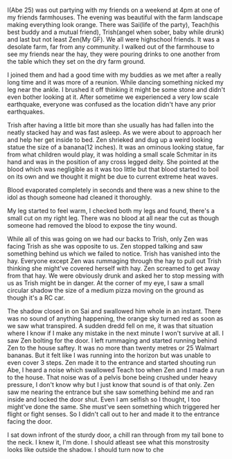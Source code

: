 I(Abe 25) was out partying with my friends on a weekend at 4pm at one of my friends farmhouses. The evening was beautiful with the farm landscape making everything look orange. There was Sai(life of the party), Teach(his best buddy and a mutual friend), Trish(angel when sober, baby while drunk) and last but not least Zen(My GF). We all were highschool friends. It was a desolate farm, far from any community. I walked out of the farmhouse to see my friends near the hay, they were pouring drinks to one another from the table which they set on the dry farm ground. 

I joined them and had a good time with my buddies as we met after a really long time and it was more of a reunion. While dancing something nicked my leg near the ankle. I brushed it off thinking it might be some stone and didn't even bother looking at it. After sometime we experienced a very low scale earthquake, everyone was confused as the location didn't have any prior earthquakes. 

Trish after having a little bit more than she usually has had fallen into the neatly stacked hay and was fast asleep. As we were about to approach her and help her get inside to bed. Zen shrieked and dug up a weird looking statue the size of a banana(12 inches). It was an ominous looking statue, far from what children would play, it was holding a small scale Schmitar in its hand and was in the position of any cross legged deity. She pointed at the blood which was negligible as it was too little but that blood started to boil on its own and we thought it might be due to current extreme heat waves. 

Blood evaporated completely in seconds and there was a new shine to the idol as though someone had cleaned it thoroughly.

My leg started to feel warm, I checked both my legs and found, there's a small cut on my right leg. There was no blood at all near the cut as though someone had removed the blood to expose the tiny wound.

While all of this was going on we had our backs to Trish, only Zen was facing Trish as she was opposite to us. Zen stopped talking and saw something behind us which we failed to notice. Trish has vanished into the hay. Everyone except Zen was rummaging through the hay to pull out Trish thinking she might've covered herself with hay. Zen screamed to get away from that hay. We were obviously drunk and asked her to stop messing with us as Trish might be in danger. At the corner of my eye, I saw a small circular shadow the size of a medium pizza moving on the ground as though it's a RC car. 

The shadow closed in on Sai and swallowed him whole in an instant. There was no sound of anything happening, the orange sky turned red as soon as we saw what transpired. A sudden dredd fell on me, it was that situation where I know if I make any mistake in the next minute I won't survive at all. I saw Zen bolting for the door. I left rummaging and started running behind Zen to the house saftey. It was no more than twenty metres or 25 Walmart bananas. But it felt like I was running into the horizon but was unable to even cover 3 steps. Zen made it to the entrance and started shouting run Abe, I heard a noise which swallowed Teach too when Zen and I made a run to the house. That noise was of a pelvis bone being crushed under heavy pressure, I don't know why but I just know that sound is of that only. Zen saw me nearing the entrance but she saw something behind me and ran inside and locked the door shut. Even I am selfish so I thought, I too might've done the same. She must've seen something which triggered her flight or fight senses. So I didn't call out to her and made it to the entrance facing the door.

I sat down infront of the sturdy door, a chill ran through from my tail bone to the neck. I knew it, I'm done. I should atleast see what this monstrosity looks like outside the shadow. I should turn now to che